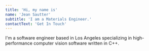 ```yaml
---
title: 'Hi, my name is'
name: 'Jean Sautter'
subtitle: 'I am a Materials Engineer.'
contactText: 'Get In Touch'
---
```


I'm a software engineer based in Los Angeles specializing in high-performance computer vision software written in C++.
